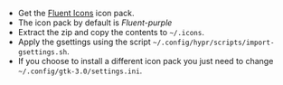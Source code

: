 - Get the [Fluent Icons](https://www.pling.com/p/1477945/) icon pack.
- The icon pack by default is *Fluent-purple*
- Extract the zip and copy the contents to `~/.icons`.
- Apply the gsettings using the script `~/.config/hypr/scripts/import-gsettings.sh`.
- If you choose to install a different icon pack you just need to change `~/.config/gtk-3.0/settings.ini`.